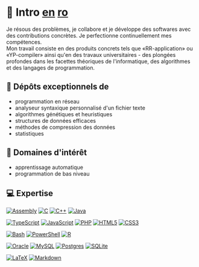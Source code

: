 # 💫 Intro [en](./README.md) [ro](./README_RO.md)

<p>Je résous des problèmes, je collabore et je développe des softwares avec des contributions concrètes. Je perfectionne continuellement mes compétences. <br> Mon travail consiste en des produits concrets tels que «RR-application» ou «YP-compiler» ainsi qu'en des travaux universitaires - des plongées profondes dans les facettes théoriques de l'informatique, des algorithmes et des langages de programmation.</p>

## 🌱 Dépôts exceptionnels de
- programmation en réseau
- analyseur syntaxique personnalisé d'un fichier texte
- algorithmes génétiques et heuristiques
- structures de données efficaces
- méthodes de compression des données
- statistiques

## 🔭 Domaines d'intérêt
- apprentissage automatique
- programmation de bas niveau

## 💻 Expertise

[![Assembly](https://img.shields.io/badge/_-ASM-E0E1DD.svg?style=for-the-badge&logo=assemblyscript&logoColor=black)](#)
[![C](https://img.shields.io/badge/c-E0E1DD.svg?style=for-the-badge&logo=c&logoColor=black)](https://github.com/petru-braha/RR-application)
[![C++](https://img.shields.io/badge/c++-E0E1DD.svg?style=for-the-badge&logo=c%2B%2B&logoColor=black)](https://github.com/petru-braha/YP-compiler)
[![Java](https://img.shields.io/badge/java-E0E1DD.svg?style=for-the-badge&logo=openjdk&logoColor=black)](https://github.com/petru-braha/class-java)

[![TypeScript](https://img.shields.io/badge/typescript-778DA9.svg?style=for-the-badge&logo=typescript&logoColor=black)](https://github.com/E3-GiftHub/GiftHub)
[![JavaScript](https://img.shields.io/badge/JavaScript-778DA9?style=for-the-badge&logo=javascript&logoColor=black)](https://github.com/leftercosmin/TidyTogether)
[![PHP](https://img.shields.io/badge/php-778DA9.svg?style=for-the-badge&logo=php&logoColor=black)](https://github.com/leftercosmin/TidyTogether)
[![HTML5](https://img.shields.io/badge/html5-778DA9.svg?style=for-the-badge&logo=html5&logoColor=black)](https://github.com/petru-braha/class-web)
[![CSS3](https://img.shields.io/badge/css3-778DA9.svg?style=for-the-badge&logo=css&logoColor=black)](https://github.com/petru-braha/class-web)

[![Bash](https://img.shields.io/badge/bash_script-415A77.svg?style=for-the-badge&logo=gnu-bash&logoColor=white)](https://github.com/petru-braha/class-os)
[![PowerShell](https://img.shields.io/badge/PowerShell-415A77.svg?style=for-the-badge&logo=powershell&logoColor=white)](#)
[![R](https://img.shields.io/badge/r-415A77.svg?style=for-the-badge&logo=r&logoColor=white)](https://github.com/petru-braha/class-statistics)

[![Oracle](https://custom-icon-badges.demolab.com/badge/Oracle-1B263B?style=for-the-badge&logo=oracle&logoColor=white)](https://github.com/petru-braha/class-db)
[![MySQL](https://img.shields.io/badge/mysql-1B263B.svg?style=for-the-badge&logo=mysql&logoColor=white)](https://github.com/leftercosmin/TidyTogether)
[![Postgres](https://img.shields.io/badge/Postgres-1B263B.svg?style=for-the-badge&logo=postgresql&logoColor=white)](https://github.com/E3-GiftHub/GiftHub)
[![SQLite](https://img.shields.io/badge/SQLite-1B263B.svg?style=for-the-badge&logo=sqlite&logoColor=white)](#)

[![LaTeX](https://img.shields.io/badge/latex-0D1B2A.svg?style=for-the-badge&logo=latex&logoColor=white)](https://github.com/petru-braha/class-genetic)
[![Markdown](https://img.shields.io/badge/markdown-0D1B2A.svg?style=for-the-badge&logo=markdown&logoColor=white)](https://github.com/petru-braha/petru-braha)
